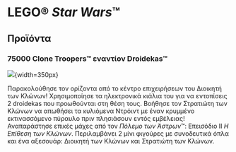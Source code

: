 # LEGO® *Star Wars*™

## Προϊόντα

### 75000 Clone Troopers™ εναντίον Droidekas™

![](https://www.lego.com/cdn/product-assets/product.img.pri/75000_prod.jpg){width=350px}

Παρακολούθησε τον ορίζοντα από το κέντρο επιχειρήσεων του Διοικητή των Κλώνων! Χρησιμοποίησε τα ηλεκτρονικά κιάλια του για να εντοπίσεις 2 droidekas που προωθούνται στη θέση τους. Βοήθησε τον Στρατιώτη των Κλώνων να απωθήσει τα κυλιόμενα Ντρόιντ με έναν κρυμμένο εκτινασσόμενο πύραυλο πριν πλησιάσουν εντός εμβέλειας! Αναπαράστησε επικές μάχες από τον *Πόλεμο των Άστρων*™: Επεισόδιο II *Η Επίθεση των Κλώνων*. Περιλαμβάνει 2 μίνι φιγούρες με συνοδευτικά όπλα και ένα αξεσουάρ: Διοικητή των Κλώνων και Στρατιώτη των Κλώνων.
